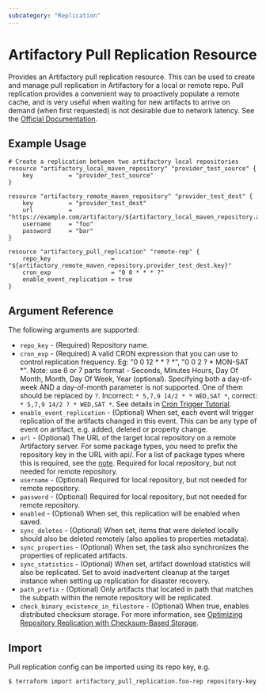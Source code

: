 ```yaml
---
subcategory: "Replication"
---
```

# Artifactory Pull Replication Resource

Provides an Artifactory pull replication resource. This can be used to create and manage pull replication in Artifactory
for a local or remote repo. Pull replication provides a convenient way to proactively populate a remote cache, and is very useful 
when waiting for new artifacts to arrive on demand (when first requested) is not desirable due to network latency.
See the [Official Documentation](https://www.jfrog.com/confluence/display/JFROG/Repository+Replication#RepositoryReplication-PullReplication).

## Example Usage

```hcl
# Create a replication between two artifactory local repositories
resource "artifactory_local_maven_repository" "provider_test_source" {
	key          = "provider_test_source"
}

resource "artifactory_remote_maven_repository" "provider_test_dest" {
	key          = "provider_test_dest"
	url          = "https://example.com/artifactory/${artifactory_local_maven_repository.artifactory_local_maven_repository.key}"
	username     = "foo"
	password     = "bar"
}

resource "artifactory_pull_replication" "remote-rep" {
	repo_key                 = "${artifactory_remote_maven_repository.provider_test_dest.key}"
	cron_exp                 = "0 0 * * * ?"
	enable_event_replication = true
}
```

## Argument Reference

The following arguments are supported:

* `repo_key` - (Required) Repository name.
* `cron_exp` - (Required) A valid CRON expression that you can use to control replication frequency. Eg: "0 0 12 * * ? *", "0 0 2 ? * MON-SAT *". Note: use 6 or 7 parts format - Seconds, Minutes Hours, Day Of Month, Month, Day Of Week, Year (optional). Specifying both a day-of-week AND a day-of-month parameter is not supported. One of them should be replaced by `?`. Incorrect: `* 5,7,9 14/2 * * WED,SAT *`, correct: `* 5,7,9 14/2 ? * WED,SAT *`. See details in [Cron Trigger Tutorial](http://www.quartz-scheduler.org/documentation/quartz-2.3.0/tutorials/crontrigger.html).
* `enable_event_replication` - (Optional) When set, each event will trigger replication of the artifacts changed in this event. This can be any type of event on artifact, e.g. added, deleted or property change.
* `url` - (Optional) The URL of the target local repository on a remote Artifactory server. For some package types, you need to prefix the repository key in the URL with api/<pkg>. 
   For a list of package types where this is required, see the [note](https://www.jfrog.com/confluence/display/JFROG/Repository+Replication#RepositoryReplication-anchorPREFIX). 
   Required for local repository, but not needed for remote repository.
* `username` - (Optional) Required for local repository, but not needed for remote repository.
* `password` - (Optional) Required for local repository, but not needed for remote repository.
* `enabled` - (Optional) When set, this replication will be enabled when saved.
* `sync_deletes` - (Optional) When set, items that were deleted locally should also be deleted remotely (also applies to properties metadata).
* `sync_properties` - (Optional) When set, the task also synchronizes the properties of replicated artifacts.
* `sync_statistics` - (Optional) When set, artifact download statistics will also be replicated. Set to avoid inadvertent cleanup at the target instance when setting up replication for disaster recovery.
* `path_prefix` - (Optional) Only artifacts that located in path that matches the subpath within the remote repository will be replicated.
* `check_binary_existence_in_filestore` - (Optional) When true, enables distributed checksum storage. For more information, see
  [Optimizing Repository Replication with Checksum-Based Storage](https://www.jfrog.com/confluence/display/JFROG/Repository+Replication#RepositoryReplication-OptimizingRepositoryReplicationUsingStorageLevelSynchronizationOptions).

## Import

Pull replication config can be imported using its repo key, e.g.

```
$ terraform import artifactory_pull_replication.foo-rep repository-key
```

